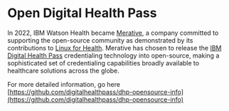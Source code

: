 # Open Digital Health Pass

In 2022, IBM Watson Health became [Merative](https://merative.com), a company committed to supporting the open-source community as demonstrated by its contributions to [Linux for Health](https://linuxforhealth.github.io/docs/index.html). Merative has chosen to release the [IBM Digital Health Pass](https://www.ibm.com/products/digital-health-pass) credentialing technology into open-source, making a sophisticated set of credentialing capabilities broadly available to healthcare solutions across the globe.

For more detailed information, go here [https://github.com/digitalhealthpass/dhp-opensource-info](https://github.com/digitalhealthpass/dhp-opensource-info)
